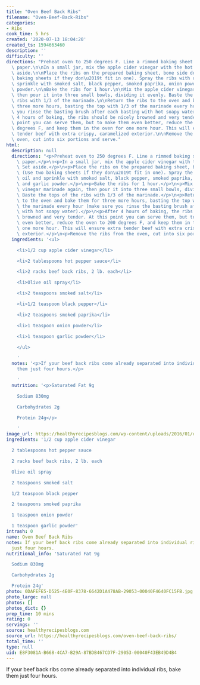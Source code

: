 ```yaml
---
title: "Oven Beef Back Ribs"
filename: "Oven-Beef-Back-Ribs"
categories:
- Ribs
cook_time: 5 hrs
created: '2020-07-13 18:04:20'
created_ts: 1594663460
description: ''
difficulty: ''
directions: "Preheat oven to 250 degrees F. Line a rimmed baking sheet with parchment\
  \ paper.\n\nIn a small jar, mix the apple cider vinegar with the hot sauce. Set\
  \ aside.\n\nPlace the ribs on the prepared baking sheet, bone side down. (Use two\
  \ baking sheets if they don\u2019t fit in one). Spray the ribs with olive oil and\
  \ sprinkle with smoked salt, black pepper, smoked paprika, onion powder and garlic\
  \ powder.\n\nBake the ribs for 1 hour.\n\nMix the apple cider vinegar marinade again,\
  \ then pour it into three small bowls, dividing it evenly. Baste the tops of the\
  \ ribs with 1/3 of the marinade.\n\nReturn the ribs to the oven and bake them for\
  \ three more hours, basting the top with 1/3 of the marinade every hour (make sure\
  \ you rinse the basting brush after each basting with hot soapy water).\n\nAfter\
  \ 4 hours of baking, the ribs should be nicely browned and very tender. At this\
  \ point you can serve them, but to make them even better, reduce the oven to 200\
  \ degrees F, and keep them in the oven for one more hour. This will ensure extra\
  \ tender beef with extra crispy, caramelized exterior.\n\nRemove the ribs from the\
  \ oven, cut into six portions and serve."
html:
  description: null
  directions: "<p>Preheat oven to 250 degrees F. Line a rimmed baking sheet with parchment\
    \ paper.</p>\n<p>In a small jar, mix the apple cider vinegar with the hot sauce.\
    \ Set aside.</p>\n<p>Place the ribs on the prepared baking sheet, bone side down.\
    \ (Use two baking sheets if they don\u2019t fit in one). Spray the ribs with olive\
    \ oil and sprinkle with smoked salt, black pepper, smoked paprika, onion powder\
    \ and garlic powder.</p>\n<p>Bake the ribs for 1 hour.</p>\n<p>Mix the apple cider\
    \ vinegar marinade again, then pour it into three small bowls, dividing it evenly.\
    \ Baste the tops of the ribs with 1/3 of the marinade.</p>\n<p>Return the ribs\
    \ to the oven and bake them for three more hours, basting the top with 1/3 of\
    \ the marinade every hour (make sure you rinse the basting brush after each basting\
    \ with hot soapy water).</p>\n<p>After 4 hours of baking, the ribs should be nicely\
    \ browned and very tender. At this point you can serve them, but to make them\
    \ even better, reduce the oven to 200 degrees F, and keep them in the oven for\
    \ one more hour. This will ensure extra tender beef with extra crispy, caramelized\
    \ exterior.</p>\n<p>Remove the ribs from the oven, cut into six portions and serve.</p>\n"
  ingredients: '<ul>

    <li>1/2 cup apple cider vinegar</li>

    <li>2 tablespoons hot pepper sauce</li>

    <li>2 racks beef back ribs, 2 lb. each</li>

    <li>Olive oil spray</li>

    <li>2 teaspoons smoked salt</li>

    <li>1/2 teaspoon black pepper</li>

    <li>2 teaspoons smoked paprika</li>

    <li>1 teaspoon onion powder</li>

    <li>1 teaspoon garlic powder</li>

    </ul>

    '
  notes: '<p>If your beef back ribs come already separated into individual ribs, bake
    them just four hours.</p>

    '
  nutrition: '<p>Saturated Fat 9g

    Sodium 830mg

    Carbohydrates 2g

    Protein 24g</p>

    '
image_url: https://healthyrecipesblogs.com/wp-content/uploads/2016/01/oven-beef-ribs-1-300x201.jpg
ingredients: '1/2 cup apple cider vinegar

  2 tablespoons hot pepper sauce

  2 racks beef back ribs, 2 lb. each

  Olive oil spray

  2 teaspoons smoked salt

  1/2 teaspoon black pepper

  2 teaspoons smoked paprika

  1 teaspoon onion powder

  1 teaspoon garlic powder'
intrash: 0
name: Oven Beef Back Ribs
notes: If your beef back ribs come already separated into individual ribs, bake them
  just four hours.
nutritional_info: 'Saturated Fat 9g

  Sodium 830mg

  Carbohydrates 2g

  Protein 24g'
photo: 0DAFEFE5-D525-4E0F-8378-6642D1A478AB-29053-00040F4640FC15FB.jpg
photo_large: null
photos: []
photos_dict: {}
prep_time: 10 mins
rating: 0
servings: ''
source: healthyrecipesblogs.com
source_url: https://healthyrecipesblogs.com/oven-beef-back-ribs/
total_time: ''
type: null
uid: E8F3081A-B668-4CA7-B29A-87BDB467CD7F-29053-00040F43EB49D4B4
---
```

If your beef back ribs come already separated into individual ribs, bake them just four hours.
